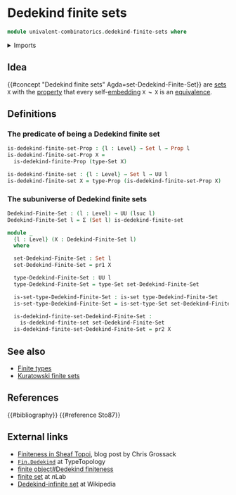 # Dedekind finite sets

```agda
module univalent-combinatorics.dedekind-finite-sets where
```

<details><summary>Imports</summary>

```agda
open import foundation.dependent-pair-types
open import foundation.embeddings
open import foundation.equivalences
open import foundation.function-types
open import foundation.homotopies
open import foundation.propositions
open import foundation.sets
open import foundation.universe-levels

open import univalent-combinatorics.dedekind-finite-types
```

</details>

## Idea

{{#concept "Dedekind finite sets" Agda=set-Dedekind-Finite-Set}} are
[sets](foundation-core.sets.md) `X` with the
[property](foundation-core.propositions.md) that every
self-[embedding](foundation-core.embeddings.md) `X ↪ X` is an
[equivalence](foundation-core.equivalences.md).

## Definitions

### The predicate of being a Dedekind finite set

```agda
is-dedekind-finite-set-Prop : {l : Level} → Set l → Prop l
is-dedekind-finite-set-Prop X =
  is-dedekind-finite-Prop (type-Set X)

is-dedekind-finite-set : {l : Level} → Set l → UU l
is-dedekind-finite-set X = type-Prop (is-dedekind-finite-set-Prop X)
```

### The subuniverse of Dedekind finite sets

```agda
Dedekind-Finite-Set : (l : Level) → UU (lsuc l)
Dedekind-Finite-Set l = Σ (Set l) is-dedekind-finite-set

module _
  {l : Level} (X : Dedekind-Finite-Set l)
  where

  set-Dedekind-Finite-Set : Set l
  set-Dedekind-Finite-Set = pr1 X

  type-Dedekind-Finite-Set : UU l
  type-Dedekind-Finite-Set = type-Set set-Dedekind-Finite-Set

  is-set-type-Dedekind-Finite-Set : is-set type-Dedekind-Finite-Set
  is-set-type-Dedekind-Finite-Set = is-set-type-Set set-Dedekind-Finite-Set

  is-dedekind-finite-set-Dedekind-Finite-Set :
    is-dedekind-finite-set set-Dedekind-Finite-Set
  is-dedekind-finite-set-Dedekind-Finite-Set = pr2 X
```

## See also

- [Finite types](univalent-combinatorics.finite-types.md)
- [Kuratowski finite sets](univalent-combinatorics.kuratowski-finite-sets.md)

## References

{{#bibliography}} {{#reference Sto87}}

## External links

- [Finiteness in Sheaf Topoi](https://grossack.site/2024/08/19/finiteness-in-sheaf-topoi),
  blog post by Chris Grossack
- [`Fin.Dedekind`](https://www.cs.bham.ac.uk/~mhe/TypeTopology/Fin.Dedekind.html)
  at TypeTopology
- [finite object#Dedekind finiteness](https://ncatlab.org/nlab/show/finite+object#dedekind_finiteness)
- [finite set](https://ncatlab.org/nlab/show/finite+set) at $n$Lab
- [Dedekind-infinite set](https://en.wikipedia.org/wiki/Dedekind-infinite_set)
  at Wikipedia
